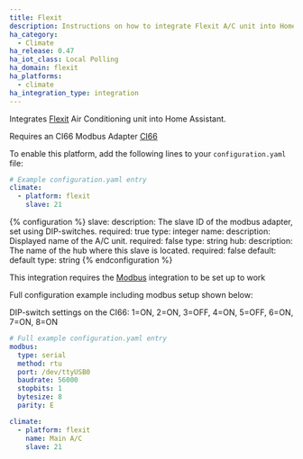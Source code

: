 ```yaml
---
title: Flexit
description: Instructions on how to integrate Flexit A/C unit into Home Assistant.
ha_category:
  - Climate
ha_release: 0.47
ha_iot_class: Local Polling
ha_domain: flexit
ha_platforms:
  - climate
ha_integration_type: integration
---
```


Integrates [Flexit](https://www.flexit.no/en/) Air Conditioning unit into Home Assistant.

Requires an CI66 Modbus Adapter [CI66](https://www.flexit.no/en/products/air_handling_units_700-5000_m-h/accessories_ahu/modbusadapter_ci66/modbus_adapter_ci66_k2-c2-uni/)

To enable this platform, add the following lines to your `configuration.yaml` file:

```yaml
# Example configuration.yaml entry
climate:
  - platform: flexit
    slave: 21
```

{% configuration %}
slave:
  description: The slave ID of the modbus adapter, set using DIP-switches.
  required: true
  type: integer
name:
  description: Displayed name of the A/C unit.
  required: false
  type: string
hub:
  description: The name of the hub where this slave is located.
  required: false
  default: default
  type: string
{% endconfiguration %}

<div class='note'>

This integration requires the [Modbus](/integrations/modbus/) integration to be set up to work

</div>

Full configuration example including modbus setup shown below:

DIP-switch settings on the CI66:
1=ON, 2=ON, 3=OFF, 4=ON, 5=OFF, 6=ON, 7=ON, 8=ON

```yaml
# Full example configuration.yaml entry
modbus:
  type: serial
  method: rtu
  port: /dev/ttyUSB0
  baudrate: 56000
  stopbits: 1
  bytesize: 8
  parity: E

climate:
  - platform: flexit
    name: Main A/C
    slave: 21
```
